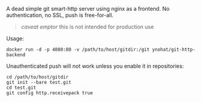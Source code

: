 A dead simple git smart-http server using nginx as a frontend. No authentication, no SSL, push is free-for-all.

> _caveat emptor_ this is not intended for production use

Usage:

```
docker run -d -p 4080:80 -v /path/to/host/gitdir:/git ynohat/git-http-backend
```

Unauthenticated push will not work unless you enable it in repositories:

```
cd /path/to/host/gitdir
git init --bare test.git
cd test.git
git config http.receivepack true
```
